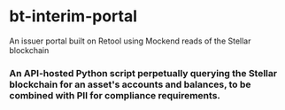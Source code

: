 # bt-interim-portal
An issuer portal built on Retool using Mockend reads of the Stellar blockchain 

### An API-hosted Python script perpetually querying the Stellar blockchain for an asset's accounts and balances, to be combined with PII for compliance requirements.
